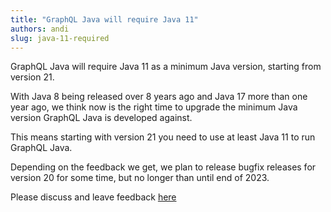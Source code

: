 ```yaml
---
title: "GraphQL Java will require Java 11"
authors: andi
slug: java-11-required
---
```


GraphQL Java will require Java 11 as a minimum Java version, starting from version 21.

With Java 8 being released over 8 years ago and Java 17 more than one year ago, we think now is the 
right time to upgrade the minimum Java version GraphQL Java is developed against.

This means starting with version 21 you need to use at least Java 11 to run GraphQL Java.

Depending on the feedback we get, we plan to release bugfix releases for version 20 for some time, but no longer
than until end of 2023.

Please discuss and leave feedback [here](https://github.com/graphql-java/graphql-java/discussions/3052)

